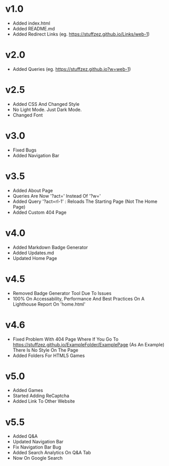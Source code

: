 # v1.0
- Added index.html
- Added README.md
- Added Redirect Links (eg. https://stuffzez.github.io/Links/web-1)

# v2.0
- Added Queries (eg. https://stuffzez.github.io?w=web-1)

# v2.5
- Added CSS And Changed Style
- No Light Mode. Just Dark Mode.
- Changed Font

# v3.0
- Fixed Bugs
- Added Navigation Bar

# v3.5
- Added About Page
- Queries Are Now '?act=' Instead Of '?w='
- Added Query '?act=rl-1' : Reloads The Starting Page (Not The Home Page)
- Added Custom 404 Page

# v4.0
- Added Markdown Badge Generator
- Added Updates.md
- Updated Home Page

# v4.5
- Removed Badge Generator Tool Due To Issues
- 100% On Accessability, Performance And Best Practices On A Lighthouse Report On 'home.html'

# v4.6
- Fixed Problem With 404 Page Where If You Go To https://stuffzez.github.io/ExampleFolder/ExamplePage (As An Example) There Is No Style On The Page
- Added Folders For HTML5 Games

# v5.0
- Added Games
- Started Adding ReCaptcha
- Added Link To Other Website

# v5.5
- Added Q&A
- Updated Navigation Bar
- Fix Navigation Bar Bug
- Added Search Analytics On Q&A Tab
- Now On Google Search
